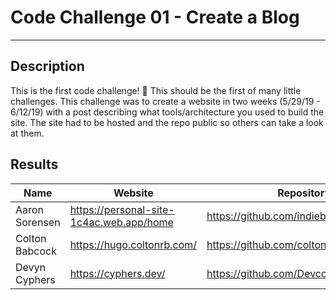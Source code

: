 # Code Challenge 01 - Create a Blog
---
## Description
This is the first code challenge! 🎉 This should be the first of many little challenges. This challenge was to create a website in two weeks (5/29/19 - 6/12/19) with a post describing what tools/architecture you used to build the site. The site had to be hosted and the repo public so others can take a look at them.

## Results
| Name           	| Website                                  	| Repository                             	|
|----------------	|------------------------------------------	|----------------------------------------	|
| Aaron Sorensen 	| https://personal-site-1c4ac.web.app/home 	| https://github.com/indiebash/blog      	|
| Colton Babcock   	| https://hugo.coltonrb.com/               	| https://github.com/coltonrb/hugo-blog  	|
| Devyn Cyphers  	| https://cyphers.dev/                     	| https://github.com/Devcon4/cyphers.dev 	|